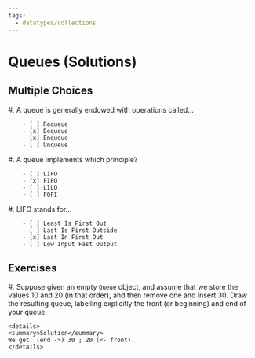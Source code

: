 ```yaml
---
tags:
  - datatypes/collections
---
```


# Queues (Solutions)

## Multiple Choices

#. A queue is generally endowed with operations called…
   
        - [ ] Requeue
        - [x] Dequeue
        - [x] Enqueue
        - [ ] Unqueue
        
#. A queue implements which principle?
    
        - [ ] LIFO
        - [x] FIFO 
        - [ ] LILO
        - [ ] FOFI

#. LIFO stands for…
    
        - [ ] Least Is First Out
        - [ ] Last Is First Outside
        - [x] Last In First Out
        - [ ] Low Input Fast Output

## Exercises

#. Suppose given an empty `Queue` object, and assume that we store the values 10 and 20 (in that order), and then remove one and insert 30. Draw the resulting queue, labelling explicitly the front (or beginning) and end of your queue.

    <details>
    <summary>Solution</summary>
    We get: (end ->) 30 ; 20 (<- front).
    </details>
